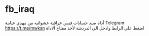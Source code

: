 # fb_iraq
أداة صيد حسابات فيس عراقية   عشوائيه من مهدي عبابنة 
Telegram https://t.me/mwksn
اضغط على الرابط وادخل الى الدردشة لأخذ مفتاح الاداة

